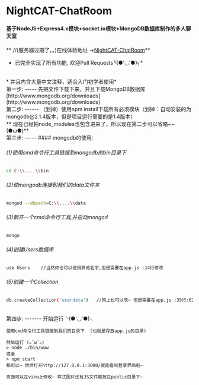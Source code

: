 # NightCAT-ChatRoom

#### 基于NodeJS+Express4.x模块+socket.io模块+MongoDB数据库制作的多人聊天室<br>
** //(服务器过期了。。)在线体验地址 →[NightCAT-ChatRoom](http://nightcatsama.com/login)**
<br>
* 已完全实现了所有功能, 欢迎Pull Requests╰(●'◡'●)╮*
<br>
* 并且内含大量中文注释，适合入门初学者使用*
<br>
第一步:
-----
先把文件下载下来，并且下载MongoDB数据库 [http://www.mongodb.org/downloads](http://www.mongodb.org/downloads)
<br>
第二步:
------
（划掉）使用npm install下载所有必须模块（划掉：自动安装的为mongodb@2.1.4版本，但是项目运行需要的是1.4版本）<br>
** 现在已经把node_modules也包含进来了，所以现在第二步可以省略~~(●ω●)**
<br>
第三步:
-----
#### mongodb的使用:<br>

###### (1)使用cmd命令行工具链接到mongodb的bin目录下<br>
```bash
cd C:\\....\\bin
```
###### (2)使mongodb连接到我们的data文件夹<br>
```bash
mongod --dbpath=C:\\....\\data
```
###### (3)新开一个cmd命令行工具,并启动mongod <br>
```bash
mongo
```
###### (4)创建Users数据库<br>
```bash
use Users    //当然你也可以使用其他名字,但是需要在app.js :14行修改
```
###### (5)创建一个Collection<br>
```bash
db.createCollection('userdata')   //同上也可以改~ 但是需要在app.js :35行:62行修改
```
<br>
第四步:
-------
    开始运行╰(●'◡'●)╮

    使用cmd命令行工具链接到我们的目录下  (也就是存放app.js的目录)

    然后运行 (๑¯ω¯๑)
    > node ./bin/www
    或者
    > npm start
    都可以~ 然后打开http://127.0.0.1:3000/就能看到登录界面啦~

    页面可以在view上修改~ 样式图片还有JS文件都放在public目录下~

